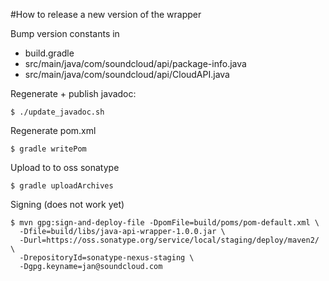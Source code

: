#How to release a new version of the wrapper

Bump version constants in

 * build.gradle
 * src/main/java/com/soundcloud/api/package-info.java
 * src/main/java/com/soundcloud/api/CloudAPI.java

Regenerate + publish javadoc:

    $ ./update_javadoc.sh

Regenerate pom.xml

    $ gradle writePom

Upload to to oss sonatype

    $ gradle uploadArchives

Signing (does not work yet)

    $ mvn gpg:sign-and-deploy-file -DpomFile=build/poms/pom-default.xml \
      -Dfile=build/libs/java-api-wrapper-1.0.0.jar \
      -Durl=https://oss.sonatype.org/service/local/staging/deploy/maven2/ \
      -DrepositoryId=sonatype-nexus-staging \
      -Dgpg.keyname=jan@soundcloud.com
